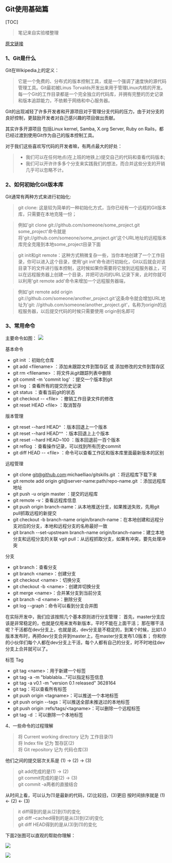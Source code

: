 ## Git使用基础篇

[TOC]

> 笔记来自实验楼整理

[原文链接](https://mp.weixin.qq.com/s?__biz=MjM5OTMxMzA4NQ==&mid=215698435&idx=3&sn=7b7f7f833b4f721422dfe0aa75c32942&scene=20#rd
)

### 1、Git是什么

Git在Wikipedia上的定义：
>它是一个免费的、分布式的版本控制工具，或是一个强调了速度快的源代码管理工具。Git最初被Linus Torvalds开发出来用于管理Linux内核的开发。每一个Git的工作目录都是一个完全独立的代码库，并拥有完整的历史记录和版本追踪能力，不依赖于网络和中心服务器。

Git的出现减轻了许多开发者和开源项目对于管理分支代码的压力，由于对分支的良好控制，更鼓励开发者对自己感兴趣的项目做出贡献。

其实许多开源项目 包括Linux kernel, Samba, X.org Server, Ruby on Rails，都已经过渡到使用Git作为自己的版本控制工具。

对于我们这些喜欢写代码的开发者嘛，有两点最大的好处：
> * 我们可以在任何地点(在上班的地铁上)提交自己的代码和查看代码版本;
> * 我们可以开许许多多个分支来实践我们的想法，而合并这些分支的开销几乎可以忽略不计。

### 2、如何初始化Git版本库
Git通常有两种方式来进行初始化:

>git clone: 这是较为简单的一种初始化方式，当你已经有一个远程的Git版本库，只需要在本地克隆一份；

>例如'git clone git://github.com/someone/some_project.git some_project'命令就是将'git://github.com/someone/some_project.git'这个URL地址的远程版本库完全克隆到本地some_project目录下面

>git init和git remote：这种方式稍微复杂一些，当你本地创建了一个工作目录，你可以进入这个目录，使用'git init'命令进行初始化，Git以后就会对该目录下的文件进行版本控制，这时候如果你需要将它放到远程服务器上，可以在远程服务器上创建一个目录，并把可访问的URL记录下来，此时你就可以利用'git remote add'命令来增加一个远程服务器端，

>例如'git remote add origin git://github.com/someone/another_project.git'这条命令就会增加URL地址为'git: //github.com/someone/another_project.git'，名称为origin的远程服务器，以后提交代码的时候只需要使用 origin别名即可

### 3、常用命令

主要命令如图：
![](../images/git/git-command.jpg)

基本命令
* git init ：初始化仓库
* git add \<filename\> ：添加未跟踪文件到暂存区 或 添加修改的文件到暂存区
* git rm \<filename\> ：将文件从git跟踪列表中删除
* git commit -m 'commit log' ：提交一个版本到git
* git log ：查看所有的提交历史记录
* git status ：查看当前git的状态
* git checkout -- \<file\> ：撤销工作目录文件的修改
* git reset HEAD \<file\> ：取消暂存

版本管理
* git reset --hard HEAD^ ：版本回退上一个版本
* git reset --hard HEAD^^ ：版本回退上上个版本
* git reset --hard HEAD~100 ：版本回退前一百个版本
* git reflog ：查看操作记录，可以找到所有历史commit
* git diff HEAD -- \<file\> ：命令可以查看工作区和版本库里面最新版本的区别

远程管理
* git clone git@github.com:michaelliao/gitskills.git ：将远程库下载下来
* git remote add origin git@server-name:path/repo-name.git ：添加远程库地址
* git push -u origin master ：提交的远程库
* git remote -v：查看远程库信息
* git push origin branch-name：从本地推送分支，如果推送失败，先用git pull抓取远程的新提交
* git checkout -b branch-name origin/branch-name：在本地创建和远程分支对应的分支，本地和远程分支的名称最好一致
* git branch --set-upstream branch-name origin/branch-name：建立本地分支和远程分支的关联
  vgit pull：从远程抓取分支，如果有冲突，要先处理冲突

分支
* git branch：查看分支
* git branch \<name\>：创建分支
* git checkout \<name\>：切换分支
* git checkout -b \<name\>：创建并切换分支
* git merge \<name\>：合并某分支到当前分支
* git branch -d \<name\>：删除分支
* git log --graph：命令可以看到分支合并图

在实际开发中，我们应该按照几个基本原则进行分支管理： 首先，master分支应该是非常稳定的，也就是仅用来发布新版本，平时不能在上面干活； 那在哪干活呢？干活都在dev分支上，也就是说，dev分支是不稳定的，到某个时候，比如1.0版本发布时，再把dev分支合并到master上，在master分支发布1.0版本； 你和你的小伙伴们每个人都在dev分支上干活，每个人都有自己的分支，时不时地往dev分支上合并就可以了。

标签 Tag
* git tag \<name\>：用于新建一个标签
* git tag -a <tagname> -m "blablabla..."可以指定标签信息
* git tag -a v0.1 -m "version 0.1 released" 3628164
* git tag：可以查看所有标签
* git push origin \<tagname\>：可以推送一个本地标签
* git push origin --tags：可以推送全部未推送过的本地标签
* git push origin :refs/tags/\<tagname\>：可以删除一个远程标签
* git tag -d <tagname>：可以删除一个本地标签

4、一些命令的过程理解

>将 Current working directory 记为 工作目录(1)   
>将 Index file 记为 暂存区(2)   
>将 Git repository 记为 代码仓库(3)  

他们之间的提交层次关系是 (1) -> (2) -> (3)

>git add完成的是(1) -> (2)   
>git commit完成的是(2) -> (3)  
>git commit -a两者的直接结合  

从时间上看，可以认为(1)是最新的代码，(2)比较旧，(3)更旧
按时间排序就是 (1) <- (2) <- (3)

>it diff得到的是从(2)到(1)的变化   
>git diff –cached得到的是从(3)到(2)的变化   
>git diff HEAD得到的是从(3)到(1)的变化  

下面2张图可以直观的帮助你理解：

![](../images/git/git-operate1.png)

![](../images/git/git-operate2.png)
